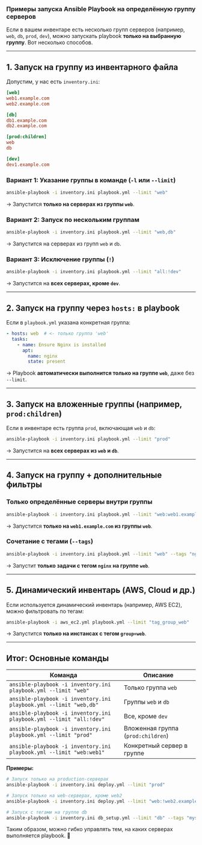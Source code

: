 ### **Примеры запуска Ansible Playbook на определённую группу серверов**

Если в вашем инвентаре есть несколько групп серверов (например, `web`, `db`, `prod`, `dev`), можно запускать playbook **только на выбранную группу**. Вот несколько способов.

---

## **1. Запуск на группу из инвентарного файла**
Допустим, у нас есть `inventory.ini`:
```ini
[web]
web1.example.com
web2.example.com

[db]
db1.example.com
db2.example.com

[prod:children]
web
db

[dev]
dev1.example.com
```

### **Вариант 1: Указание группы в команде (`-l` или `--limit`)**
```bash
ansible-playbook -i inventory.ini playbook.yml --limit "web"
```
→ Запустится **только на серверах из группы `web`**.

### **Вариант 2: Запуск по нескольким группам**
```bash
ansible-playbook -i inventory.ini playbook.yml --limit "web,db"
```
→ Запустится на серверах из групп `web` и `db`.

### **Вариант 3: Исключение группы (`!`)**
```bash
ansible-playbook -i inventory.ini playbook.yml --limit "all:!dev"
```
→ Запустится на **всех серверах, кроме `dev`**.

---

## **2. Запуск на группу через `hosts:` в playbook**
Если в `playbook.yml` указана конкретная группа:
```yaml
- hosts: web  # <- только группа 'web'
  tasks:
    - name: Ensure Nginx is installed
      apt:
        name: nginx
        state: present
```
→ Playbook **автоматически выполнится только на группе `web`**, даже без `--limit`.

---

## **3. Запуск на вложенные группы (например, `prod:children`)**
Если в инвентаре есть группа `prod`, включающая `web` и `db`:
```bash
ansible-playbook -i inventory.ini playbook.yml --limit "prod"
```
→ Запустится на **всех серверах из `web` и `db`**.

---

## **4. Запуск на группу + дополнительные фильтры**
### **Только определённые серверы внутри группы**
```bash
ansible-playbook -i inventory.ini playbook.yml --limit "web:web1.example.com"
```
→ Запустится **только на `web1.example.com` из группы `web`**.

### **Сочетание с тегами (`--tags`)**
```bash
ansible-playbook -i inventory.ini playbook.yml --limit "web" --tags "nginx"
```
→ Запустит **только задачи с тегом `nginx` на группе `web`**.

---

## **5. Динамический инвентарь (AWS, Cloud и др.)**
Если используется динамический инвентарь (например, AWS EC2), можно фильтровать по тегам:
```bash
ansible-playbook -i aws_ec2.yml playbook.yml --limit "tag_group_web"
```
→ Запустится **только на инстансах с тегом `group=web`**.

---

## **Итог: Основные команды**
| Команда | Описание |
|---------|----------|
| `ansible-playbook -i inventory.ini playbook.yml --limit "web"` | Только группа `web` |
| `ansible-playbook -i inventory.ini playbook.yml --limit "web,db"` | Группы `web` и `db` |
| `ansible-playbook -i inventory.ini playbook.yml --limit "all:!dev"` | Все, кроме `dev` |
| `ansible-playbook -i inventory.ini playbook.yml --limit "prod"` | Вложенная группа (`prod:children`) |
| `ansible-playbook -i inventory.ini playbook.yml --limit "web:web1"` | Конкретный сервер в группе |

**Примеры:**
```bash
# Запуск только на production-серверах
ansible-playbook -i inventory.ini deploy.yml --limit "prod"

# Запуск только на web-серверах, кроме web2
ansible-playbook -i inventory.ini deploy.yml --limit "web:!web2.example.com"

# Запуск с тегами на группе db
ansible-playbook -i inventory.ini db_setup.yml --limit "db" --tags "mysql"
```

Таким образом, можно гибко управлять тем, на каких серверах выполняется playbook. 🚀